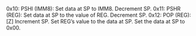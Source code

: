 0x10: PSHI (IMM8):
	Set data at SP to IMM8.
	Decrement SP.
0x11: PSHR (REG):
	Set data at SP to the value of REG.
	Decrement SP.
0x12: POP (REG): [Z]
	Increment SP.
	Set REG’s value to the data at SP.
	Set the data at SP to 0x00.